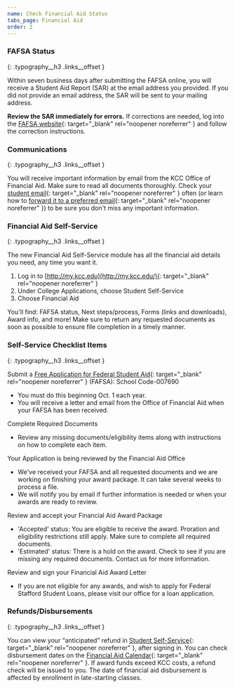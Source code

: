 ```yaml
---
name: Check Financial Aid Status
tabs_page: Financial Aid
order: 2
---
```


### FAFSA Status
{: .typography__h3 .links__offset }

Within seven business days after submitting the FAFSA online, you will receive a Student Aid Report (SAR) at the email address you provided. If you did not provide an email address, the SAR will be sent to your mailing address.

**Review the SAR immediately for errors.** If corrections are needed, log into the [FAFSA website](http://www.fafsa.gov/){: target="_blank" rel="noopener noreferrer" } and follow the correction instructions.

### Communications
{: .typography__h3 .links__offset }

You will receive important information by email from the KCC Office of Financial Aid. Make sure to read all documents thoroughly. Check your [student email](https://mail.google.com/a/student.kcc.edu){: target="_blank" rel="noopener noreferrer" } often (or learn how to [forward it to a preferred email](http://www.kcc.edu/students/helpful/it/Pages/googlemail.aspx){: target="_blank" rel="noopener noreferrer" }) to be sure you don't miss any important information.

### Financial Aid Self-Service
{: .typography__h3 .links__offset }

The new Financial Aid Self-Service module has all the financial aid details you need, any time you want it.
1. Log in to [http://my.kcc.edu](http://my.kcc.edu/){: target="_blank" rel="noopener noreferrer" }
2. Under College Applications, choose Student Self-Service
3. Choose Financial Aid

You'll find: FAFSA status, Next steps/process, Forms (links and downloads), Award info, and more! Make sure to return any requested documents as soon as possible to ensure file completion in a timely manner.

### Self-Service Checklist Items
{: .typography__h3 .links__offset }

Submit a [Free Application for Federal Student Aid](https://fafsa.ed.gov/){: target="_blank" rel="noopener noreferrer" } (FAFSA): School Code-007690

- You must do this beginning Oct. 1 each year.
- You will receive a letter and email from the Office of Financial Aid when your FAFSA has been received.

Complete Required Documents

- Review any missing documents/eligibility items along with instructions on how to complete each item.

Your Application is being reviewed by the Financial Aid Office

- We've received your FAFSA and all requested documents and we are working on finishing your award package. It can take several weeks to process a file.
- We will notify you by email if further information is needed or when your awards are ready to review.

Review and accept your Financial Aid Award Package

- 'Accepted' status: You are eligible to receive the award. Proration and eligibility restrictions still apply. Make sure to complete all required documents.
- 'Estimated' status: There is a hold on the award. Check to see if you are missing any required documents. Contact us for more information.

Review and sign your Financial Aid Award Letter

- If you are not eligible for any awards, and wish to apply for Federal Stafford Student Loans, please visit our office for a loan application.

### Refunds/Disbursements
{: .typography__h3 .links__offset }

You can view your “anticipated” refund in [Student Self-Service](https://selfservice.kcc.edu/Student/Finance){: target="_blank" rel="noopener noreferrer" }, after signing in. You can check disbursement dates on the [Financial Aid Calendar](http://www.kcc.edu/future/paying/fedstateaid/Pages/default.aspx){: target="_blank" rel="noopener noreferrer" }. If award funds exceed KCC costs, a refund check will be issued to you. The date of financial aid disbursement is affected by enrollment in late-starting classes.
